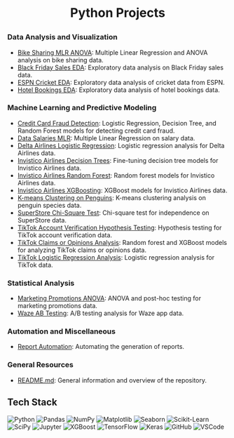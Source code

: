 # <p align="center">Python Projects</p>

<h3>Data Analysis and Visualization</h3>

- <a href="https://github.com/kunalg569/Python_Projects/tree/main/Bike_Sharing_MLR_ANOVA">Bike Sharing MLR ANOVA</a>: Multiple Linear Regression and ANOVA analysis on bike sharing data.
- <a href="https://github.com/kunalg569/Python_Projects/tree/main/Black_Friday_Sales_EDA">Black Friday Sales EDA</a>: Exploratory data analysis on Black Friday sales data.
- <a href="https://github.com/kunalg569/Python_Projects/tree/main/ESPN_Cricket_EDA">ESPN Cricket EDA</a>: Exploratory data analysis of cricket data from ESPN.
- <a href="https://github.com/kunalg569/Python_Projects/tree/main/Hotel_Bookings_EDA">Hotel Bookings EDA</a>: Exploratory data analysis of hotel bookings data.

<h3>Machine Learning and Predictive Modeling</h3>

- <a href="https://github.com/kunalg569/Python_Projects/tree/main/Credit_Card_Fraud_LogReg_DTree_RandForest">Credit Card Fraud Detection</a>: Logistic Regression, Decision Tree, and Random Forest models for detecting credit card fraud.
- <a href="https://github.com/kunalg569/Python_Projects/tree/main/Data_Salaries_MLR">Data Salaries MLR</a>: Multiple Linear Regression on salary data.
- <a href="https://github.com/kunalg569/Python_Projects/tree/main/Delta_Airlines_Logistic_Regression">Delta Airlines Logistic Regression</a>: Logistic regression analysis for Delta Airlines data.
- <a href="https://github.com/kunalg569/Python_Projects/tree/main/InvisticoAirlines_Fine_Tuning_decision_trees">Invistico Airlines Decision Trees</a>: Fine-tuning decision tree models for Invistico Airlines data.
- <a href="https://github.com/kunalg569/Python_Projects/tree/main/InvisticoAirlines_RandForest">Invistico Airlines Random Forest</a>: Random forest models for Invistico Airlines data.
- <a href="https://github.com/kunalg569/Python_Projects/tree/main/Invistico_Airlines_XGBoosting">Invistico Airlines XGBoosting</a>: XGBoost models for Invistico Airlines data.
- <a href="https://github.com/kunalg569/Python_Projects/tree/main/K_means_clustering_Penguins">K-means Clustering on Penguins</a>: K-means clustering analysis on penguin species data.
- <a href="https://github.com/kunalg569/Python_Projects/tree/main/SuperStore_Chi_Square_Test_For_Independence">SuperStore Chi-Square Test</a>: Chi-square test for independence on SuperStore data.
- <a href="https://github.com/kunalg569/Python_Projects/tree/main/TikTok_Acc_Verification_Hypothesis_Testing">TikTok Account Verification Hypothesis Testing</a>: Hypothesis testing for TikTok account verification data.
- <a href="https://github.com/kunalg569/Python_Projects/tree/main/TikTok_ClaimsOrOpinions_RandForest_XGBoost">TikTok Claims or Opinions Analysis</a>: Random forest and XGBoost models for analyzing TikTok claims or opinions data.
- <a href="https://github.com/kunalg569/Python_Projects/tree/main/Tik_Tok_Logistic_Regression_Analysis">TikTok Logistic Regression Analysis</a>: Logistic regression analysis for TikTok data.

<h3>Statistical Analysis</h3>

- <a href="https://github.com/kunalg569/Python_Projects/tree/main/MarktingPromotions_ANOVA_Post_hoc_test">Marketing Promotions ANOVA</a>: ANOVA and post-hoc testing for marketing promotions data.
- <a href="https://github.com/kunalg569/Python_Projects/tree/main/Waze_AB_Testing">Waze AB Testing</a>: A/B testing analysis for Waze app data.

<h3>Automation and Miscellaneous</h3>

- <a href="https://github.com/kunalg569/Python_Projects/tree/main/Report_Automation">Report Automation</a>: Automating the generation of reports.

<h3>General Resources</h3>

- <a href="https://github.com/kunalg569/Python_Projects/tree/main/README.md">README.md</a>: General information and overview of the repository.

## Tech Stack

![Python](https://img.shields.io/badge/python-3670A0?style=for-the-badge&logo=python&logoColor=ffdd54)
![Pandas](https://img.shields.io/badge/pandas-150458?style=for-the-badge&logo=pandas&logoColor=white)
![NumPy](https://img.shields.io/badge/numpy-013243?style=for-the-badge&logo=numpy&logoColor=white)
![Matplotlib](https://img.shields.io/badge/matplotlib-ffffff?style=for-the-badge&logo=matplotlib&logoColor=black)
![Seaborn](https://img.shields.io/badge/seaborn-3776AB?style=for-the-badge&logo=seaborn&logoColor=white)
![Scikit-Learn](https://img.shields.io/badge/scikit--learn-F7931E?style=for-the-badge&logo=scikit-learn&logoColor=white)
![SciPy](https://img.shields.io/badge/SciPy-8CAAE6?style=for-the-badge&logo=scipy&logoColor=white)
![Jupyter](https://img.shields.io/badge/jupyter-F37626?style=for-the-badge&logo=jupyter&logoColor=white)
![XGBoost](https://img.shields.io/badge/xgboost-FF6600?style=for-the-badge&logo=xgboost&logoColor=white)
![TensorFlow](https://img.shields.io/badge/tensorflow-FF6F00?style=for-the-badge&logo=tensorflow&logoColor=white)
![Keras](https://img.shields.io/badge/Keras-D00000?style=for-the-badge&logo=keras&logoColor=white)
![GitHub](https://img.shields.io/badge/github-181717?style=for-the-badge&logo=github&logoColor=white)
![VSCode](https://img.shields.io/badge/VSCode-007ACC?style=for-the-badge&logo=visual-studio-code&logoColor=white)
